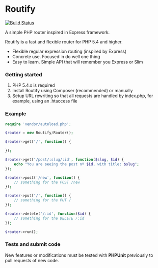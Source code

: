 Routify
=======
[![Build Status](https://travis-ci.org/SiroDiaz/Routify.svg)](https://travis-ci.org/SiroDiaz/Routify)

A simple PHP router inspired in Express framework.


Routify is a fast and flexible router for PHP 5.4 and higher.

- Flexible regular expression routing (inspired by Express)
- Concrete use. Focused in do well one thing
- Easy to learn. Simple API that will remember you Express or Slim

### Getting started

1. PHP 5.4.x is required
2. Install Routify using Composer (recommended) or manually
3. Setup URL rewriting so that all requests are handled by index.php, for example, using an .htaccess file

### Example

```php
require 'vendor/autoload.php';

$router = new Routify/Router();

$router->get('/', function() {

});

$router->get('/post/:slug/:id', function($slug, $id) {
	echo "You are seeing the post nº $id, with title: $slug";
});

$router->post('/new', function() {
	// something for the POST /new
});

$router->put('/', function() {
	// something for the PUT /
});

$router->delete('/:id', function($id) {
	// something for the DELETE /:id
});

$router->run();
```

### Tests and submit code

New features or modifications must be tested with **PHPUnit** previously to pull requests of new code.